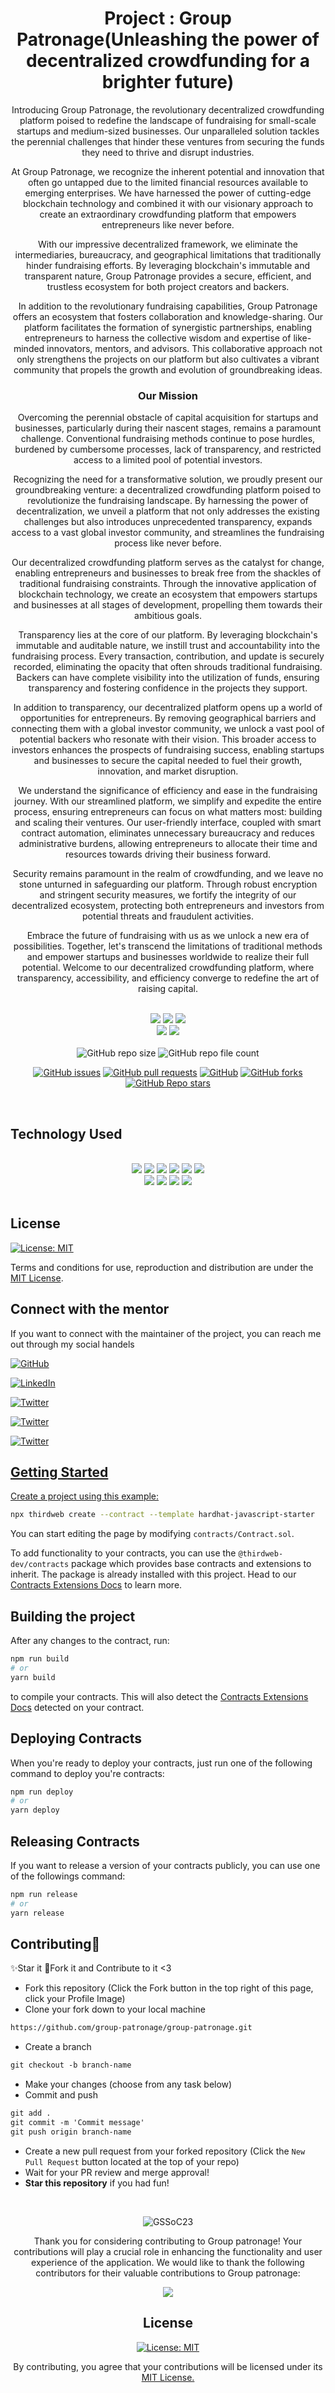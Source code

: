 <div align="center">
    <h1> Project : Group Patronage(Unleashing the power of decentralized crowdfunding for a brighter future) </h1>

Introducing Group Patronage, the revolutionary decentralized crowdfunding platform poised to redefine the landscape of fundraising for small-scale startups and medium-sized businesses. Our unparalleled solution tackles the perennial challenges that hinder these ventures from securing the funds they need to thrive and disrupt industries.

At Group Patronage, we recognize the inherent potential and innovation that often go untapped due to the limited financial resources available to emerging enterprises. We have harnessed the power of cutting-edge blockchain technology and combined it with our visionary approach to create an extraordinary crowdfunding platform that empowers entrepreneurs like never before.

With our impressive decentralized framework, we eliminate the intermediaries, bureaucracy, and geographical limitations that traditionally hinder fundraising efforts. By leveraging blockchain's immutable and transparent nature, Group Patronage provides a secure, efficient, and trustless ecosystem for both project creators and backers.

In addition to the revolutionary fundraising capabilities, Group Patronage offers an ecosystem that fosters collaboration and knowledge-sharing. Our platform facilitates the formation of synergistic partnerships, enabling entrepreneurs to harness the collective wisdom and expertise of like-minded innovators, mentors, and advisors. This collaborative approach not only strengthens the projects on our platform but also cultivates a vibrant community that propels the growth and evolution of groundbreaking ideas.

### Our Mission
Overcoming the perennial obstacle of capital acquisition for startups and businesses, particularly during their nascent stages, remains a paramount challenge. Conventional fundraising methods continue to pose hurdles, burdened by cumbersome processes, lack of transparency, and restricted access to a limited pool of potential investors.

Recognizing the need for a transformative solution, we proudly present our groundbreaking venture: a decentralized crowdfunding platform poised to revolutionize the fundraising landscape. By harnessing the power of decentralization, we unveil a platform that not only addresses the existing challenges but also introduces unprecedented transparency, expands access to a vast global investor community, and streamlines the fundraising process like never before.

Our decentralized crowdfunding platform serves as the catalyst for change, enabling entrepreneurs and businesses to break free from the shackles of traditional fundraising constraints. Through the innovative application of blockchain technology, we create an ecosystem that empowers startups and businesses at all stages of development, propelling them towards their ambitious goals.

Transparency lies at the core of our platform. By leveraging blockchain's immutable and auditable nature, we instill trust and accountability into the fundraising process. Every transaction, contribution, and update is securely recorded, eliminating the opacity that often shrouds traditional fundraising. Backers can have complete visibility into the utilization of funds, ensuring transparency and fostering confidence in the projects they support.

In addition to transparency, our decentralized platform opens up a world of opportunities for entrepreneurs. By removing geographical barriers and connecting them with a global investor community, we unlock a vast pool of potential backers who resonate with their vision. This broader access to investors enhances the prospects of fundraising success, enabling startups and businesses to secure the capital needed to fuel their growth, innovation, and market disruption.

We understand the significance of efficiency and ease in the fundraising journey. With our streamlined platform, we simplify and expedite the entire process, ensuring entrepreneurs can focus on what matters most: building and scaling their ventures. Our user-friendly interface, coupled with smart contract automation, eliminates unnecessary bureaucracy and reduces administrative burdens, allowing entrepreneurs to allocate their time and resources towards driving their business forward.

Security remains paramount in the realm of crowdfunding, and we leave no stone unturned in safeguarding our platform. Through robust encryption and stringent security measures, we fortify the integrity of our decentralized ecosystem, protecting both entrepreneurs and investors from potential threats and fraudulent activities.

Embrace the future of fundraising with us as we unlock a new era of possibilities. Together, let's transcend the limitations of traditional methods and empower startups and businesses worldwide to realize their full potential. Welcome to our decentralized crowdfunding platform, where transparency, accessibility, and efficiency converge to redefine the art of raising capital.
</div>
<br>

<div align="center">

<img src="https://forthebadge.com/images/badges/open-source.svg" />
<img src="https://forthebadge.com/images/badges/built-with-love.svg" />
<img src="https://forthebadge.com/images/badges/powered-by-responsibility.svg" /><br>   
<img src="https://forthebadge.com/images/badges/built-by-developers.svg" />
<img src="https://forthebadge.com/images/badges/uses-brains.svg" />   
</div> 

<br>

<div align="center">
    <img alt="GitHub repo size" src="https://img.shields.io/github/repo-size/group-patronage/group-patronage?label=Repo%20Size&logo=github&logoColor=white&style=plastic">
   <img alt="GitHub repo file count" src="https://img.shields.io/github/directory-file-count/group-patronage/group-patronage?style=plastic">
   
   [![GitHub issues](https://img.shields.io/github/issues/group-patronage/group-patronage?style=plastic)](https://github.com/group-patronage/group-patronage/issues)
   [![GitHub pull requests](https://img.shields.io/github/issues-pr/group-patronage/group-patronage?style=plastic)](https://github.com/group-patronage/group-patronage/pulls)
   [![GitHub](https://img.shields.io/github/license/group-patronage/group-patronage?style=plastic)](https://github.com/group-patronage/group-patronage/blob/master/LICENSE)
   [![GitHub forks](https://img.shields.io/github/forks/group-patronage/group-patronage?label=Forks&style=plastic)](https://github.com/group-patronage/group-patronage/forks)
   [![GitHub Repo stars](https://img.shields.io/github/stars/group-patronage/group-patronage?style=social)](https://github.com/group-patronage/group-patronage/stargazers)

</div> <br>

## Technology Used
<br>
<div align="center">
<img src="https://img.shields.io/badge/React-20232A?style=for-the-badge&logo=react&logoColor=61DAFB" />
   <img src="https://img.shields.io/badge/JavaScript-F7DF1E?style=for-the-badge&logo=javascript&logoColor=black" />
   <img src="https://img.shields.io/badge/HTML5-E34F26?style=for-the-badge&logo=html5&logoColor=white" />
   <img src="https://img.shields.io/badge/Tailwind_CSS-38B2AC?style=for-the-badge&logo=tailwind-css&logoColor=white" />
    <img src="https://img.shields.io/badge/Ethereum-3C3C3D?style=for-the-badge&logo=Ethereum&logoColor=white" />
    <img src="https://img.shields.io/badge/Solidity-F80000?style=for-the-badge&logo=Solidity&logoColor=white" /><br>
    <img src="https://img.shields.io/badge/Auth0-36a9ae?style=for-the-badge&logo=Auth0&logoColor=white" />
    <img src="https://img.shields.io/badge/Metamask-509EE3?style=for-the-badge&logo=Metamask&logoColor=fff" />
    <img src="https://img.shields.io/badge/Web%203-414141?style=for-the-badge&logo=Web3.js&logoColor=white" />
    <img src="https://img.shields.io/badge/Contract-F4B728?style=for-the-badge&logo=contract&logoColor=000" />
  
</div><br>

## License
[![License: MIT](https://img.shields.io/badge/License-MIT-yellow.svg)](https://opensource.org/licenses/MIT)

Terms and conditions for use, reproduction and distribution are under the [MIT License](https://opensource.org/license/mit/).

## Connect with the mentor
If you want to connect with the maintainer of the project, you can reach me out through my social handels

<div>
<a href="https://github.com/LakshaySK106" target="_blank"><img alt="GitHub" src="https://img.shields.io/badge/GitHub-100000?style=for-the-badge&logo=github&logoColor=white" />

<a href="https://www.linkedin.com/in/lakshaysk106/" target="_blank"><img alt="LinkedIn" src="https://img.shields.io/badge/LinkedIn-0077B5?style=for-the-badge&logo=linkedin&logoColor=white" />

<a href="https://twitter.com/lakshay123401" target="_blank"><img alt="Twitter" src="https://img.shields.io/badge/Twitter-1DA1F2?style=for-the-badge&logo=twitter&logoColor=white" />

<a href="https://www.instagram.com/laksh.ay_/" target="_blank"><img alt="Twitter" src="https://img.shields.io/badge/Instagram-E4405F?style=for-the-badge&logo=instagram&logoColor=white" />

<a href="https://discord.com/users/Lakshay%E2%97%A5%E2%96%B6_%E2%97%80%E2%97%A4#4372" target="_blank"><img alt="Twitter" src="https://img.shields.io/badge/Discord-7289DA?style=for-the-badge&logo=discord&logoColor=white" />
</div>

## Getting Started

Create a project using this example:

```bash
npx thirdweb create --contract --template hardhat-javascript-starter
```

You can start editing the page by modifying `contracts/Contract.sol`.

To add functionality to your contracts, you can use the `@thirdweb-dev/contracts` package which provides base contracts and extensions to inherit. The package is already installed with this project. Head to our [Contracts Extensions Docs](https://portal.thirdweb.com/contractkit) to learn more.

## Building the project

After any changes to the contract, run:

```bash
npm run build
# or
yarn build
```

to compile your contracts. This will also detect the [Contracts Extensions Docs](https://portal.thirdweb.com/contractkit) detected on your contract.

## Deploying Contracts

When you're ready to deploy your contracts, just run one of the following command to deploy you're contracts:

```bash
npm run deploy
# or
yarn deploy
```

## Releasing Contracts

If you want to release a version of your contracts publicly, you can use one of the followings command:

```bash
npm run release
# or
yarn release
```

## Contributing🌱
✨Star it
:fork_and_knife:Fork it and Contribute to it <3

* Fork this repository (Click the Fork button in the top right of this page, click your Profile Image)
* Clone your fork down to your local machine

```markdown
https://github.com/group-patronage/group-patronage.git
```

* Create a branch

```markdown
git checkout -b branch-name
```

* Make your changes (choose from any task below)
* Commit and push

```markdown
git add .
git commit -m 'Commit message'
git push origin branch-name
```

* Create a new pull request from your forked repository (Click the `New Pull Request` button located at the top of your repo)
* Wait for your PR review and merge approval!
* __Star this repository__ if you had fun!

<br>

<div align="center">

![GSSoC23](https://raw.githubusercontent.com/girlscript/gssoc-assets/main/Logos/GS_logo_White.png)


<!-- |   Venkatakrishnan Ramesh - Mentor                                                                                 | Lakshay - PROJECT ADMIN                                                                                    |
| ---------------------------------------------------------------------------------------------- | -------------------------------------------------------------------------------------------------- |
| ![Mentor 2](https://avatars.githubusercontent.com/u/74406604?v=4)                        | ![Mentor 3](https://avatars.githubusercontent.com/u/90516800?v=4)                           |
| [LinkedIn](https://www.linkedin.com/in/venkatakrishnan-ramesh-997409214/) \| [GitHub](https://github.com/Venkatakrishnan-Ramesh) | [LinkedIn](https://www.linkedin.com/in/lakshaysk106/) \| [GitHub](https://github.com/LakshaySK106) |

</div>
<br> -->




Thank you for considering contributing to Group patronage! Your contributions will play a crucial role in enhancing the functionality and user experience of the application.
We would like to thank the following contributors for their valuable contributions to Group patronage:

<div align="center">
<a href="https://github.com/group-patronage/group-patronage/graphs/contributors">
  <img src="https://contrib.rocks/image?repo=group-patronage/group-patronage" />
</a>
</a>




## License
[![License: MIT](https://img.shields.io/badge/License-MIT-yellow.svg)](https://opensource.org/licenses/MIT)

By contributing, you agree that your contributions will be licensed under its [MIT License.](https://choosealicense.com/licenses/mit/)
